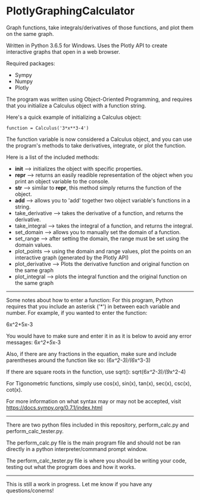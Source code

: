 # PlotlyGraphingCalculator
Graph functions, take integrals/derivatives of those functions, and plot them on the same graph.

Written in Python 3.6.5 for Windows. Uses the Plotly API to create interactive graphs that open in a web browser.

Required packages:
- Sympy
- Numpy
- Plotly

The program was written using Object-Oriented Programming, and requires that you initialize a Calculus object with a function string.

Here's a quick example of initializing a Calculus object:

    function = Calculus('3*x**3-4')

The function variable is now considered a Calculus object, and you can use the program's methods to take derivatives, integrate, or plot the function.

Here is a list of the included methods:
- __init__ --> initializes the object with specific properties.
- __repr__ --> returns an easily readible representation of the object when you print an object variable to the console.
- __str__ --> similar to __repr__, this method simply returns the function of the object.
- __add__ --> allows you to 'add' together two object variable's functions in a string.
- take_derivative --> takes the derivative of a function, and returns the derivative.
- take_integral --> takes the integral of a function, and returns the integral.
- set_domain --> allows you to manually set the domain of a function.
- set_range --> after setting the domain, the range must be set using the domain values.
- plot_points --> using the domain and range values, plot the points on an interactive graph (generated by the Plotly API)
- plot_derivative --> Plots the derivative function and original function on the same graph
- plot_integral --> plots the integral function and the original function on the same graph

********************************************************************************************************************************
Some notes about how to enter a function:
For this program, Python requires that you include an asterisk ('*') in between each variable and number. For example, if you wanted to enter the function:

6x^2+5x-3

You would have to make sure and enter it in as it is below to avoid any error messages: 
6*x^2+5*x-3

Also, if there are any fractions in the equation, make sure and include parentheses around the function like so:
(6*x^2-3)/(6*x^3-3)

If there are square roots in the function, use sqrt():
sqrt(6*x^2-3)/(9*x^2-4)

For Tigonometric functions, simply use cos(x), sin(x), tan(x), sec(x), csc(x), cot(x).

For more information on what syntax may or may not be accepted, visit https://docs.sympy.org/0.7.1/index.html
********************************************************************************************************************************

There are two python files included in this repository, perform_calc.py and perform_calc_tester.py.

The perform_calc.py file is the main program file and should not be ran directly in a python interpreter/command prompt window.

The perform_calc_tester.py file is where you should be writing your code, testing out what the program does and how it works.

********************************************************************************************************************************

This is still a work in progress. Let me know if you have any questions/conerns!
